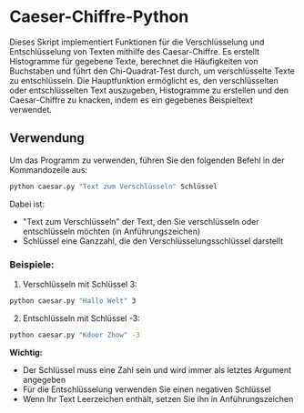 # Caeser-Chiffre-Python
Dieses Skript implementiert Funktionen für die Verschlüsselung und Entschlüsselung von Texten mithilfe des Caesar-Chiffre.
Es erstellt Histogramme für gegebene Texte, berechnet die Häufigkeiten von Buchstaben und führt den Chi-Quadrat-Test durch,
um verschlüsselte Texte zu entschlüsseln. Die Hauptfunktion ermöglicht es, den verschlüsselten oder entschlüsselten Text auszugeben,
Histogramme zu erstellen und den Caesar-Chiffre zu knacken, indem es ein gegebenes Beispieltext verwendet.

## Verwendung

Um das Programm zu verwenden, führen Sie den folgenden Befehl in der Kommandozeile aus:

```bash
python caesar.py "Text zum Verschlüsseln" Schlüssel
```

Dabei ist:
- "Text zum Verschlüsseln" der Text, den Sie verschlüsseln oder entschlüsseln möchten (in Anführungszeichen)
- Schlüssel eine Ganzzahl, die den Verschlüsselungsschlüssel darstellt

### Beispiele:

1. Verschlüsseln mit Schlüssel 3:
```bash
python caesar.py "Hallo Welt" 3
```

2. Entschlüsseln mit Schlüssel -3:
```bash
python caesar.py "Kdoor Zhow" -3
```

**Wichtig:**
- Der Schlüssel muss eine Zahl sein und wird immer als letztes Argument angegeben
- Für die Entschlüsselung verwenden Sie einen negativen Schlüssel
- Wenn Ihr Text Leerzeichen enthält, setzen Sie ihn in Anführungszeichen
